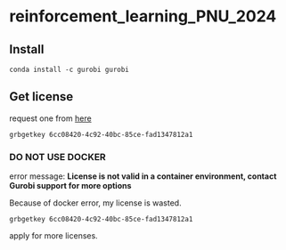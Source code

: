 # reinforcement_learning_PNU_2024

## Install

`conda install -c gurobi gurobi`

## Get license

request one from [here](https://www.gurobi.com/)

`grbgetkey 6cc08420-4c92-40bc-85ce-fad1347812a1​`

### DO NOT USE DOCKER

error message: **License is not valid in a container environment, contact Gurobi support for more options​**

Because of docker error, my license is wasted.

`grbgetkey 6cc08420-4c92-40bc-85ce-fad1347812a1​`

apply for more licenses.